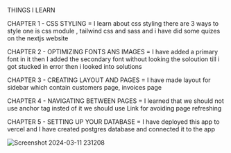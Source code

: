 THINGS I LEARN 

CHAPTER 1 - CSS STYLING = I learn about css styling there are 3 ways to style one is css module , tailwind css and sass and i have did some quizes on the nextjs website 

CHAPTER 2 - OPTIMIZING FONTS ANS IMAGES = I have added a primary font in it then I added the secondary font without looking the soloution till i got stucked in error then i looked into solutions 

CHAPTER 3 - CREATING LAYOUT AND PAGES = I have made layout for sidebar which contain customers page, invoices page

CHAPTER 4 - NAVIGATING BETWEEN PAGES = I learned that we should not use anchor tag insted of it we should use Link for avoiding page refreshing

CHAPTER 5 - SETTING UP YOUR DATABASE = I have deployed this app to vercel and  I have created postgres database and connected it to the app 

![Screenshot 2024-03-11 231208](https://github.com/subodh245/nextjs-dashboard/assets/118099441/1fe15737-c5ee-48e4-8bfe-2d22a39539e8)


